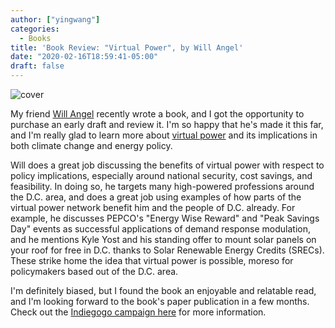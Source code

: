 ```yaml
---
author: ["yingwang"]
categories:
  - Books
title: 'Book Review: "Virtual Power", by Will Angel'
date: "2020-02-16T18:59:41-05:00"
draft: false
---
```


![cover](/img/posts/2020/02/16/virtual_power_1.png)

My friend [Will Angel](https://twitter.com/DataDrivenAngel) recently wrote a
book, and I got the opportunity to purchase an early draft and review it. I'm so
happy that he's made it this far, and I'm really glad to learn more about
[virtual power](https://en.wikipedia.org/wiki/Virtual_power_plant) and its
implications in both climate change and energy policy.

Will does a great job discussing the benefits of virtual power with respect to
policy implications, especially around national security, cost savings, and
feasibility. In doing so, he targets many high-powered professions around the
D.C. area, and does a great job using examples of how parts of the virtual power
network benefit him and the people of D.C. already. For example, he discusses
PEPCO's "Energy Wise Reward" and "Peak Savings Day" events as successful
applications of demand response modulation, and he mentions Kyle Yost and his
standing offer to mount solar panels on your roof for free in D.C. thanks to
Solar Renewable Energy Credits (SRECs). These strike home the idea that virtual
power is possible, moreso for policymakers based out of the D.C. area.

I'm definitely biased, but I found the book an enjoyable and relatable read, and
I'm looking forward to the book's paper publication in a few months. Check out
the [Indiegogo campaign
here](https://www.indiegogo.com/projects/virtual-power-by-will-angel#/) for more
information.
